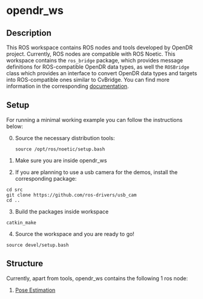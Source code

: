 # opendr_ws

## Description
This ROS workspace contains ROS nodes and tools developed by OpenDR project. Currently, ROS nodes are compatible with ROS Noetic.
This workspace contains the `ros_bridge` package, which provides message definitions for ROS-compatible OpenDR data types, 
as well the `ROSBridge` class which provides an interface to convert OpenDR data types and targets into ROS-compatible
ones similar to CvBridge. You can find more information in the corresponding [documentation](../../docs/reference/rosbridge.md).


## Setup
For running a minimal working example you can follow the instructions below:

0. Source the necessary distribution tools:
   
   ```source /opt/ros/noetic/setup.bash```
   
1. Make sure you are inside opendr_ws
2. If you are planning to use a usb camera for the demos, install the corresponding package:

```shell
cd src
git clone https://github.com/ros-drivers/usb_cam
cd ..
```
3. Build the packages inside workspace
```shell
catkin_make
```
4. Source the workspace and you are ready to go!
```shell
source devel/setup.bash
```
## Structure

Currently, apart from tools, opendr_ws contains the following 1 ros node:
1. [Pose Estimation](src/perception/README.md)
